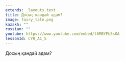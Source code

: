 ```yaml
---
extends: _layouts.text
title: Досың қандай адам?
image: fairy_tale.png
kazakh: ""
russian: ""
youtube: https://www.youtube.com/embed/l6MBYFb5sOA
lessonId: CYR_A1_5
---
```

Досың қандай адам?